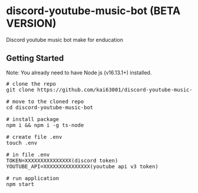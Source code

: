 # discord-youtube-music-bot (BETA VERSION)

Discord youtube music bot make for enducation

## Getting Started
Note: You already need to have Node js (v16.13.1+) installed.
<pre>
# clone the repo
git clone https://github.com/kai63001/discord-youtube-music-bot

# move to the cloned repo
cd discord-youtube-music-bot

# install package
npm i && npm i -g ts-node

# create file .env
touch .env

# in file .env
TOKEN=XXXXXXXXXXXXXXX(discord token)
YOUTUBE_API=XXXXXXXXXXXXXXX(youtube api v3 token)

# run application
npm start
</pre>
